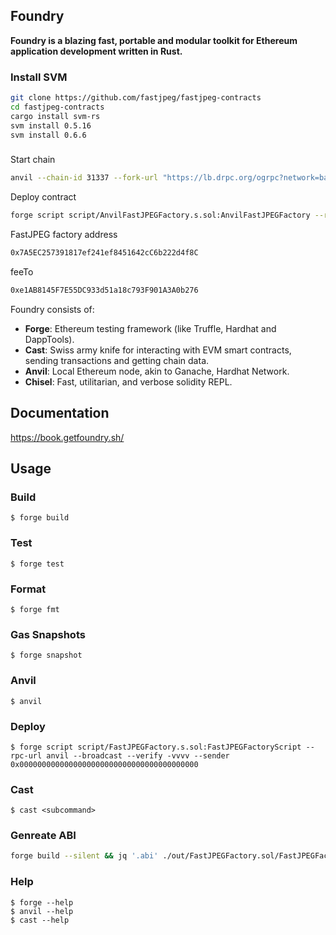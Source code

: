 ## Foundry

**Foundry is a blazing fast, portable and modular toolkit for Ethereum application development written in Rust.**


### Install SVM

```sh
git clone https://github.com/fastjpeg/fastjpeg-contracts
cd fastjpeg-contracts
cargo install svm-rs
svm install 0.5.16
svm install 0.6.6
```

###

Start chain

```sh
anvil --chain-id 31337 --fork-url "https://lb.drpc.org/ogrpc?network=base&dkey=AmRKOjzeAU1HukkCkUA3_r8yxoJD_FgR75-snqSgS7QB"
```

Deploy contract

```sh
forge script script/AnvilFastJPEGFactory.s.sol:AnvilFastJPEGFactory --rpc-url http://localhost:8545 --broadcast
```

FastJPEG factory address

```sh
0x7A5EC257391817ef241ef8451642cC6b222d4f8C
```

feeTo

```sh
0xe1AB8145F7E55DC933d51a18c793F901A3A0b276
```

Foundry consists of:

-   **Forge**: Ethereum testing framework (like Truffle, Hardhat and DappTools).
-   **Cast**: Swiss army knife for interacting with EVM smart contracts, sending transactions and getting chain data.
-   **Anvil**: Local Ethereum node, akin to Ganache, Hardhat Network.
-   **Chisel**: Fast, utilitarian, and verbose solidity REPL.

## Documentation

https://book.getfoundry.sh/

## Usage

### Build

```shell
$ forge build
```

### Test

```shell
$ forge test
```

### Format

```shell
$ forge fmt
```

### Gas Snapshots

```shell
$ forge snapshot
```

### Anvil

```shell
$ anvil
```

### Deploy

```shell
$ forge script script/FastJPEGFactory.s.sol:FastJPEGFactoryScript --rpc-url anvil --broadcast --verify -vvvv --sender 0x0000000000000000000000000000000000000000
```

### Cast

```shell
$ cast <subcommand>
```

### Genreate ABI
```sh
forge build --silent && jq '.abi' ./out/FastJPEGFactory.sol/FastJPEGFactory.json
``` 

### Help

```shell
$ forge --help
$ anvil --help
$ cast --help
```
